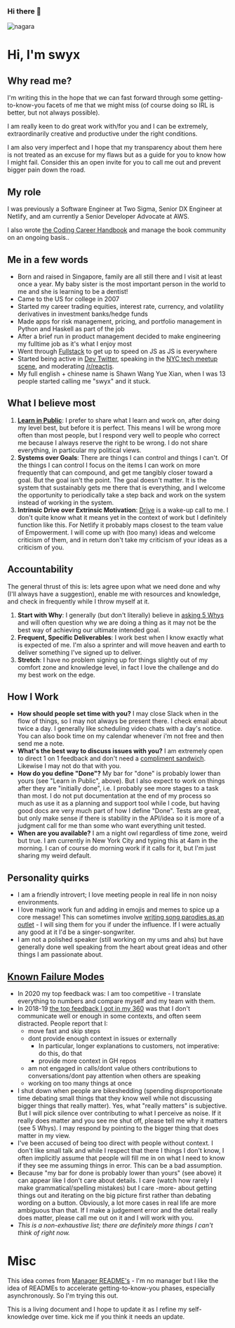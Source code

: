 ### Hi there 👋

<!--
**naagaraa/naagaraa** is a ✨ _special_ ✨ repository because its `README.md` (this file) appears on your GitHub profile.

Here are some ideas to get you started:

- 🔭 I’m currently working on ...
- 🌱 I’m currently learning ...
- 👯 I’m looking to collaborate on ...
- 🤔 I’m looking for help with ...
- 💬 Ask me about ...
- 📫 How to reach me: ...
- 😄 Pronouns: ...
- ⚡ Fun fact: ...
-->

<p align="left"> <img src="https://komarev.com/ghpvc/?username=digitradiart&color=blueviolet&style=flat-square&label=Visitor+counter" alt="nagara" /> </p>

# Hi, I'm swyx

## Why read me?

I'm writing this in the hope that we can fast forward through some getting-to-know-you facets of me that we might miss (of course doing so IRL is better, but not always possible).

I am really keen to do great work with/for you and I can be extremely, extraordinarily creative and productive under the right conditions.

I am also very imperfect and I hope that my transparency about them here is not treated as an excuse for my flaws but as a guide for you to know how I might fail. Consider this an open invite for you to call me out and prevent bigger pain down the road.

## My role

I was previously a Software Engineer at Two Sigma, Senior DX Engineer at Netlify, and am currently a Senior Developer Advocate at AWS.

I also wrote [the Coding Career Handbook](https://www.learninpublic.org) and manage the book community on an ongoing basis..
  
## Me in a few words

- Born and raised in Singapore, family are all still there and I visit at least once a year. My baby sister is the most important person in the world to me and she is learning to be a dentist!
- Came to the US for college in 2007
- Started my career trading equities, interest rate, currency, and volatility derivatives in investment banks/hedge funds
- Made apps for risk management, pricing, and portfolio management in Python and Haskell as part of the job
- After a brief run in product management decided to make engineering my fulltime job as it's what I enjoy most
- Went through [Fullstack](http://fullstackacademy.com/) to get up to speed on JS as JS is everywhere
- Started being active in [Dev Twitter](https://twitter.com/swyx), speaking in the [NYC tech meetup scene](https://nyc.js.org/), and moderating [/r/reactjs](https://www.reddit.com/r/reactjs).
- My full english + chinese name is Shawn Wang Yue Xian, when I was 13 people started calling me "swyx" and it stuck.

## What I believe most

1. **[Learn in Public](https://twitter.com/swyx/status/1009174159690264579)**: I prefer to share what I learn and work on, after doing my level best, but before it is perfect. This means I will be wrong more often than most people, but I respond very well to people who correct me because I always reserve the right to be wrong. I do not share everything, in particular my political views.
2. **Systems over Goals**: There are things I can control and things I can't. Of the things I can control I focus on the items I can work on more frequently that can compound, and get me tangibly closer toward a goal. But the goal isn't the point. The goal doesn't matter. It is the system that sustainably gets me there that is everything, and I welcome the opportunity to periodically take a step back and work on the system instead of working in the system. 
3. **Intrinsic Drive over Extrinsic Motivation**: [Drive](https://twitter.com/swyx/status/968688836468453376) is a wake-up call to me. I don't quite know what it means yet in the context of work but I definitely function like this. For Netlify it probably maps closest to the team value of Empowerment. I will come up with (too many) ideas and welcome criticism of them, and in return don't take my criticism of your ideas as a criticism of you.

## Accountability

The general thrust of this is: lets agree upon what we need done and why (I'll always have a suggestion), enable me with resources and knowledge, and check in frequently while I throw myself at it.

1. **Start with Why**: I generally (but don't literally) believe in [asking 5 Whys](https://en.wikipedia.org/wiki/5_Whys) and will often question why we are doing a thing as it may not be the best way of achieving our ultimate intended goal.
2. **Frequent, Specific Deliverables**: I work best when I know exactly what is expected of me. I'm also a sprinter and will move heaven and earth to deliver something I've signed up to deliver.
3. **Stretch**: I have no problem signing up for things slightly out of my comfort zone and knowledge level, in fact I love the challenge and do my best work on the edge.

## How I Work

- **How should people set time with you?** I may close Slack when in the flow of things, so I may not always be present there. I check email about twice a day. I generally like scheduling video chats with a day's notice. You can also book time on my calendar whenever i'm not free and then send me a note.
- **What's the best way to discuss issues with you?** I am extremely open to direct 1 on 1 feedback and don't need a [compliment sandwich](https://www.quickbase.com/blog/stop-using-the-compliment-sandwich-and-give-better-feedback). Likewise I may not do that with you.
- **How do you define "Done"?** My bar for "done" is probably lower than yours (see "Learn in Public", above). But I also expect to work on things after they are "initially done", i.e. I probably see more stages to a task than most. I do not put documentation at the end of my process so much as use it as a planning and support tool while I code, but having good docs are very much part of how I define "Done". Tests are great, but only make sense if there is stability in the API/idea so it is more of a judgment call for me than some who want everything unit tested.
- **When are you available?** I am a night owl regardless of time zone, weird but true. I am currently in New York City and typing this at 4am in the morning. I can of course do morning work if it calls for it, but I'm just sharing my weird default.

## Personality quirks

- I am a friendly introvert; I love meeting people in real life in non noisy environments.
- I love making work fun and adding in emojis and memes to spice up a core message! This can sometimes involve [writing song parodies as an outlet](https://twitter.com/swyx/status/980486609517907968) - I will sing them for you if under the influence. If I were actually any good at it I'd be a singer-songwriter.
- I am not a polished speaker (still working on my ums and ahs) but have generally done well speaking from the heart about great ideas and other things I am passionate about.

## [Known Failure Modes](https://docs.google.com/presentation/d/1df5MALZKZU6lOeIXUiO-h6ReFM3KuIpnapSE97IZnX4/edit#slide=id.p)

- In 2020 my top feedback was: I am too competitive - I translate everything to numbers and compare myself and my team with them.
- In 2018-19 [the top feedback I got in my 360](https://www.swyx.io/writing/netlify-year-one-360-review) was that I don't communicate well or enough in some contexts, and often seem distracted. People report that I:
  - move fast and skip steps
  - dont provide enough context in issues or externally
    - In particular, longer explanations to customers, not imperative: do this, do that
    - provide more context in GH repos
  - am not engaged in calls/dont value others contributions to conversations/dont pay attention when others are speaking
  - working on too many things at once
- I shut down when people are bikeshedding (spending disproportionate time debating small things that they know well while not discussing bigger things that really matter). Yes, what "really matters" is subjective. But I will pick silence over contributing to what I perceive as noise. If it really does matter and you see me shut off, please tell me why it matters (see 5 Whys). I may respond by pointing to the bigger thing that does matter in my view.
- I've been accused of being too direct with people without context. I don't like small talk and while I respect that there I things I don't know, I often implicitly assume that people will fill me in on what I need to know if they see me assuming things in error. This can be a bad assumption.
- Because "my bar for done is probably lower than yours" (see above) it can appear like I don't care about details. I care (watch how rarely I make grammatical/spelling mistakes) but I care -more- about getting things out and iterating on the big picture first rather than debating wording on a button. Obviously, a lot more cases in real life are more ambiguous than that. If I make a judgement error and the detail really does matter, please call me out on it and I will work with you.
- *This is a non-exhaustive list; there are definitely more things I can't think of right now.*

# Misc

This idea comes from [Manager README's](https://hackernoon.com/12-manager-readmes-from-silicon-valleys-top-tech-companies-26588a660afe) - I'm no manager but I like the idea of READMEs to accelerate getting-to-know-you phases, especially asynchronously. So I'm trying this out.

This is a living document and I hope to update it as I refine my self-knowledge over time. kick me if you think it needs an update.



